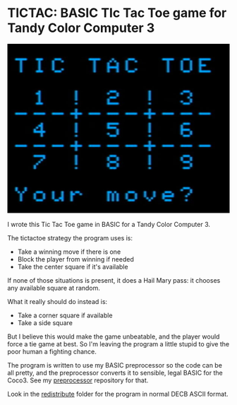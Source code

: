 TICTAC: BASIC TIc Tac Toe game for Tandy Color Computer 3
==========

![](images/screenshot.jpg)

I wrote this Tic Tac Toe game in BASIC for a Tandy Color Computer 3.

The tictactoe strategy the program uses is:

- Take a winning move if there is one
- Block the player from winning if needed
- Take the center square if it's available

If none of those situations is present, it does a Hail Mary pass: it chooses any available square at random.

What it really should do instead is:

- Take a corner square if available
- Take a side square

But I believe this would make the game unbeatable, and the player would force a tie game at best.  So I'm leaving the
program a little stupid to give the poor human a fighting chance.

The program is written to use my BASIC preprocessor so the code can be all pretty, and the preprocessor converts it to
sensible, legal BASIC for the Coco3.  See my [preprocessor](https://github.com/yggdrasilradio/preprocessor) repository for that.

Look in the [redistribute](https://github.com/yggdrasilradio/tictac/tree/master/redistribute) folder for the program in normal DECB ASCII format.


